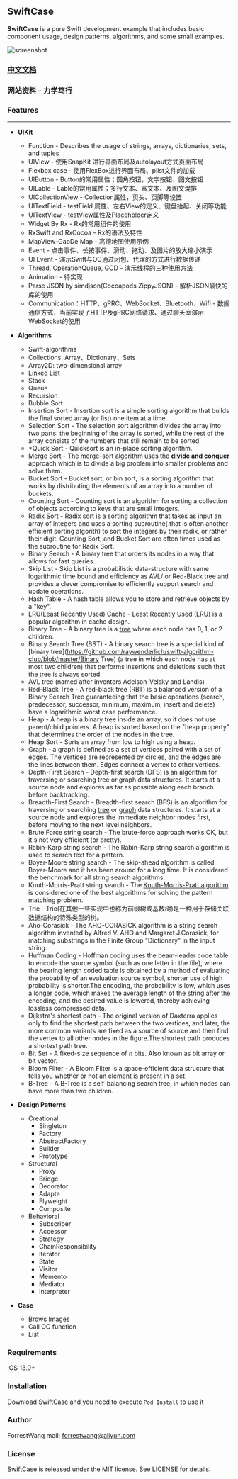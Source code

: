 ## SwiftCase

**SwiftCase** is a pure Swift development example that includes basic component usage, design patterns, algorithms, and some small examples.

![screenshot](images/scdemo.gif)



### [中文文档](./README_ZH.md)



### [ 网站资料 - 力学笃行](https://fd-learning.com/learner/page/index.html)




### Features

---

- **UIKit**

  - Function - Describes the usage of strings, arrays, dictionaries, sets, and tuples
  - UIVIew  - 使用SnapKit 进行界面布局及autolayout方式页面布局
  - Flexbox case - 使用FlexBox进行界面布局、plist文件的加载
  - UIButton - Button的常用属性；圆角按钮，文字按钮、图文按钮
  - UILable - Lable的常用属性；多行文本、富文本、及图文混排
  - UICollectionView - Collection属性，页头、页脚等设置
  - UITextField - testField 属性、左右View的定义、键盘抬起、关闭等功能
  - UITextView - testView属性及Placeholder定义
  - Widget By Rx - Rx的常用组件的使用
  - RxSwift and RxCocoa - Rx的语法及特性
  - MapView-GaoDe Map - 高德地图使用示例
  - Event - 点击事件、长按事件、滑动、拖动、及图片的放大缩小演示
  - UI Event - 演示Swift与OC通过闭包、代理的方式进行数据传递
  - Thread, OperationQueue, GCD - 演示线程的三种使用方法
  - Animation - 待实现
  - Parse JSON by simdjson(Cocoapods ZippyJSON) - 解析JSON最快的库的使用
  - Communication：HTTP、gPRC、WebSocket、Bluetooth、Wifi - 数据通信方式，当前实现了HTTP及gPRC网络请求、通过聊天室演示WebSocket的使用 

  

- **Algorithms**

  - Swift-algorithms
  - Collections: Array、Dictionary、Sets
  - Array2D: two-dimensional array
  - Linked List
  - Stack
  - Queue
  - Recursion  
  - Bubble Sort   
  - Insertion Sort - Insertion sort is a simple sorting algorithm that builds the final sorted array (or list) one item at a time.  
  - Selection Sort  -  The selection sort algorithm divides the array into two parts: the beginning of the array is sorted, while the rest of the array consists of the numbers that still remain to be sorted.
  - *Quick Sort  - Quicksort is an in-place sorting algorithm. 
  - Merge Sort  - The merge-sort algorithm uses the **divide and conquer** approach which is to divide a big problem into smaller problems and solve them.
  - Bucket Sort  - Bucket sort, or bin sort, is a sorting algorithm that works by distributing the elements of an array into a number of buckets.
  - Counting Sort   - Counting sort is an algorithm for sorting a collection of objects according to keys that are small integers.
  - Radix Sort   - Radix sort is a sorting algorithm that takes as input an array of integers and uses a sorting subroutine( that is often another efficient sorting algorith) to sort the integers by their radix, or rather their digit. Counting Sort, and Bucket Sort are often times used as the subroutine for Radix Sort.
  - Binary Search   - A binary tree that orders its nodes in a way that allows for fast queries.
  - Skip List  - Skip List is a probabilistic data-structure with same logarithmic time bound and efficiency as AVL/ or Red-Black tree and provides a clever compromise to efficiently support search and update operations.
  - Hash Table   - A hash table allows you to store and retrieve objects by a "key".
  - LRU(Least Recently Used) Cache   - Least Recently Used (LRU) is a popular algorithm in cache design.
  - Binary Tree   - A binary tree is a [tree](https://github.com/raywenderlich/swift-algorithm-club/blob/master/Tree) where each node has 0, 1, or 2 children. 
  - Binary Search Tree (BST)   - A binary search tree is a special kind of [binary tree](https://github.com/raywenderlich/swift-algorithm-club/blob/master/Binary Tree) (a tree in which each node has at most two children) that performs insertions and deletions such that the tree is always sorted.
  - AVL tree (named after inventors Adelson-Velsky and Landis)
  - Red-Black Tree   - A red-black tree (RBT) is a balanced version of a Binary Search Tree guaranteeing that the basic operations (search, predecessor, successor, minimum, maximum, insert and delete) have a logarithmic worst case performance.
  - Heap  - A heap is a binary tree inside an array, so it does not use parent/child pointers. A heap is sorted based on the "heap property" that determines the order of the nodes in the tree.
  - Heap Sort  - Sorts an array from low to high using a heap.
  - Graph  - a graph is defined as a set of vertices paired with a set of edges. The vertices are represented by circles, and the edges are the lines between them. Edges connect a vertex to other vertices.
  - Depth-First Search   - Depth-first search (DFS) is an algorithm for traversing or searching tree or graph data structures. It starts at a source node and explores as far as possible along each branch before backtracking.
  - Breadth-First Search   - Breadth-first search (BFS) is an algorithm for traversing or searching [tree](https://github.com/raywenderlich/swift-algorithm-club/blob/master/Tree) or [graph](https://github.com/raywenderlich/swift-algorithm-club/blob/master/Graph) data structures. It starts at a source node and explores the immediate neighbor nodes first, before moving to the next level neighbors.
  - Brute Force string search   - The brute-force approach works OK, but it's not very efficient (or pretty).
  - Rabin-Karp string search   - The Rabin-Karp string search algorithm is used to search text for a pattern.
  - Boyer-Moore string search   - The skip-ahead algorithm is called Boyer-Moore and it has been around for a long time. It is considered the benchmark for all string search algorithms.
  - Knuth-Morris-Pratt string search - The [Knuth-Morris-Pratt algorithm](https://en.wikipedia.org/wiki/Knuth–Morris–Pratt_algorithm) is considered one of the best algorithms for solving the pattern matching problem. 
  - Trie  - Trie(在其他一些实现中也称为前缀树或基数树)是一种用于存储关联数据结构的特殊类型的树。
  - Aho-Corasick - The AHO-CORASICK algorithm is a string search algorithm invented by Alfred V. AHO and Margaret J.Corasick,  for matching substrings in the Finite Group "Dictionary" in the input string. 
  - Huffman Coding  - Hoffman coding uses the beam-leader code table to encode the source symbol (such as one letter in the file), where the bearing length coded table is obtained by a method of evaluating the probability of an evaluation source symbol, shorter use of high probability is shorter.The encoding, the probability is low, which uses a longer code, which makes the average length of the string after the encoding, and the desired value is lowered, thereby achieving lossless compressed data.
  - Dijkstra's shortest path - The original version of Daxterra applies only to find the shortest path between the two vertices, and later, the more common variants are fixed as a source of source and then find the vertex to all other nodes in the figure.The shortest path produces a shortest path tree.
  - Bit Set  - A fixed-size sequence of *n* bits. Also known as bit array or bit vector.
  - Bloom Filter   - A Bloom Filter is a space-efficient data structure that tells you whether or not an element is present in a set.
  - B-Tree - A B-Tree is a self-balancing search tree, in which nodes can have more than two children.

  

- **Design Patterns**

  - Creational
    - Singleton          
    - Factory            
    - AbstractFactory                 
    - Builder                 
    - Prototype 
  - Structural          
    - Proxy           
    - Bridge           
    - Decorator           
    - Adapte           
    - Flyweight           
    - Composite
  - Behavioral       
    - Subscriber       
    - Accessor        
    - Strategy           
    - ChainResponsibility       
    - Iterator           
    - State           
    - Visitor           
    - Memento           
    - Mediator           
    - Interpreter

  

- **Case**

  - Brows Images
  - Call OC function
  - List



### Requirements
iOS 13.0+ 



### Installation
Download SwiftCase and you need to execute ```Pod Install``` to use it



### Author
ForrestWang mail: forrestwang@aliyun.com



### License
SwiftCase is released under the MIT license. See LICENSE for details.
